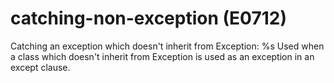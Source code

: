 # catching-non-exception (E0712)

Catching an exception which doesn't inherit from Exception: %s Used when
a class which doesn't inherit from Exception is used as an exception in
an except clause.
